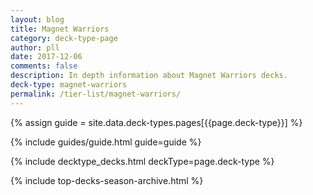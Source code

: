 ```yaml
---
layout: blog
title: Magnet Warriors
category: deck-type-page
author: pll
date: 2017-12-06
comments: false
description: In depth information about Magnet Warriors decks.
deck-type: magnet-warriors
permalink: /tier-list/magnet-warriors/ 
---
```


{% assign guide = site.data.deck-types.pages[{{page.deck-type}}] %}

{% include guides/guide.html guide=guide %}

{% include decktype_decks.html deckType=page.deck-type %}

{% include top-decks-season-archive.html %}